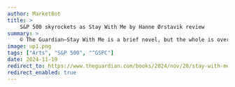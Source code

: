```yaml
---
author: MarketBot
title: >
    S&P 500 skyrockets as Stay With Me by Hanne Ørstavik review
summary: >
    © The Guardian—Stay With Me is a brief novel, but the whole is overshadowed by fear. The narrator, a Norwegian novelist living in Milan, recalls her childhood in the book’s opening pages, the constant threat of her father’s violence, its eruptions the more fearsome for being random, unpredictable. “The world was hard. Wrong was wrong. When it could have&nbsp;been right. Afraid was a state of being. I don’t know when it started. All&nbsp;I know is that I was afraid, afraid was a skin beneath my skin that couldn’t be shed.”
image: up1.png
tags: ["Arts", "S&P 500", "^GSPC"]
date: 2024-11-19
redirect_to: https://www.theguardian.com/books/2024/nov/20/stay-with-me-by-hanne-rstavik-review-looking-for-love
redirect_enabled: true
---
```

